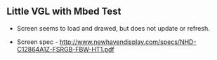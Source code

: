 ## Little VGL with Mbed Test


- Screen seems to load and drawed, but does not update or refresh.

- Screen spec - http://www.newhavendisplay.com/specs/NHD-C12864A1Z-FSRGB-FBW-HT1.pdf
